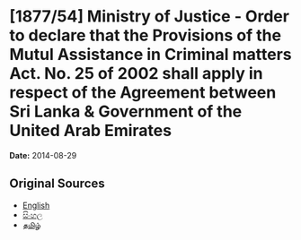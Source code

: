 # [1877/54] Ministry of Justice - Order to declare that the Provisions of the Mutul Assistance in Criminal matters Act. No. 25 of 2002 shall apply in respect of the Agreement between Sri Lanka & Government of the United Arab Emirates

**Date:** 2014-08-29

## Original Sources

- [English](https://documents.gov.lk/view/extra-gazettes/2014/8/1877-54_E.pdf)
- [සිංහල](https://documents.gov.lk/view/extra-gazettes/2014/8/1877-54_S.pdf)
- [தமிழ்](https://documents.gov.lk/view/extra-gazettes/2014/8/1877-54_T.pdf)
